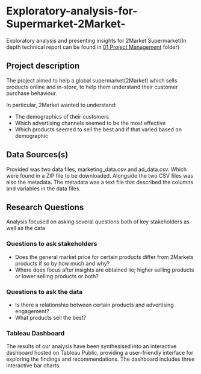 # Exploratory-analysis-for-Supermarket-2Market-
Exploratory analysis and presenting insights for 2Market Supermarket(In depth technical report can be found in [01 Project Management](01_Project_Management/) folder)
## Project description
The project aimed to help a global supermarket(2Market) which sells products online and in-store, to help them understand their customer purchase behaviour. 

In particular, 2Market wanted to understand:

- The demographics of their customers
- Which advertising channels seemed to be the most effective
- Which products seemed to sell the best and if that varied based on demographic
## Data Sources(s)
Provided was two data files, marketing_data.csv and ad_data.csv. Which were found in a ZIP file to be downloaded. Alongside the two CSV files was also the metadata. The metadata was a text file that described the columns and variables in the data files.
## Research Questions
Analysis focused on asking several questions both of key stakeholders as well as the data
### Questions to ask stakeholders
- Does the general market price for certain products differ from 2Markets products if so by how much and why?
- Where does focus after insights are obtained lie; higher selling products or lower selling products or both?
### Questions to ask the data 
- Is there a relationship between certain products and advertising engagement?
- What products sell the best?
### Tableau Dashboard
The results of our analysis have been synthesised into an interactive dashboard hosted on Tableau Public, providing a user-friendly interface for exploring the findings and recommendations. The dashboard includes three interactive bar charts. 
